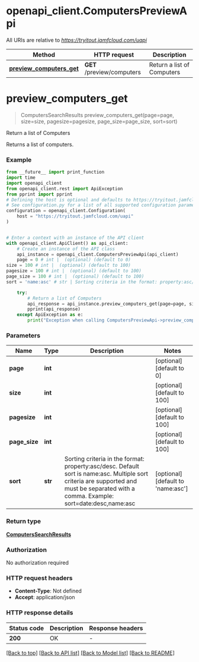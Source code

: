 # openapi_client.ComputersPreviewApi

All URIs are relative to *https://tryitout.jamfcloud.com/uapi*

Method | HTTP request | Description
------------- | ------------- | -------------
[**preview_computers_get**](ComputersPreviewApi.md#preview_computers_get) | **GET** /preview/computers | Return a list of Computers 


# **preview_computers_get**
> ComputersSearchResults preview_computers_get(page=page, size=size, pagesize=pagesize, page_size=page_size, sort=sort)

Return a list of Computers 

Returns a list of computers.

### Example

```python
from __future__ import print_function
import time
import openapi_client
from openapi_client.rest import ApiException
from pprint import pprint
# Defining the host is optional and defaults to https://tryitout.jamfcloud.com/uapi
# See configuration.py for a list of all supported configuration parameters.
configuration = openapi_client.Configuration(
    host = "https://tryitout.jamfcloud.com/uapi"
)


# Enter a context with an instance of the API client
with openapi_client.ApiClient() as api_client:
    # Create an instance of the API class
    api_instance = openapi_client.ComputersPreviewApi(api_client)
    page = 0 # int |  (optional) (default to 0)
size = 100 # int |  (optional) (default to 100)
pagesize = 100 # int |  (optional) (default to 100)
page_size = 100 # int |  (optional) (default to 100)
sort = 'name:asc' # str | Sorting criteria in the format: property:asc/desc. Default sort is name:asc. Multiple sort criteria are supported and must be separated with a comma. Example: sort=date:desc,name:asc (optional) (default to 'name:asc')

    try:
        # Return a list of Computers 
        api_response = api_instance.preview_computers_get(page=page, size=size, pagesize=pagesize, page_size=page_size, sort=sort)
        pprint(api_response)
    except ApiException as e:
        print("Exception when calling ComputersPreviewApi->preview_computers_get: %s\n" % e)
```

### Parameters

Name | Type | Description  | Notes
------------- | ------------- | ------------- | -------------
 **page** | **int**|  | [optional] [default to 0]
 **size** | **int**|  | [optional] [default to 100]
 **pagesize** | **int**|  | [optional] [default to 100]
 **page_size** | **int**|  | [optional] [default to 100]
 **sort** | **str**| Sorting criteria in the format: property:asc/desc. Default sort is name:asc. Multiple sort criteria are supported and must be separated with a comma. Example: sort&#x3D;date:desc,name:asc | [optional] [default to &#39;name:asc&#39;]

### Return type

[**ComputersSearchResults**](ComputersSearchResults.md)

### Authorization

No authorization required

### HTTP request headers

 - **Content-Type**: Not defined
 - **Accept**: application/json

### HTTP response details
| Status code | Description | Response headers |
|-------------|-------------|------------------|
**200** | OK |  -  |

[[Back to top]](#) [[Back to API list]](../README.md#documentation-for-api-endpoints) [[Back to Model list]](../README.md#documentation-for-models) [[Back to README]](../README.md)

